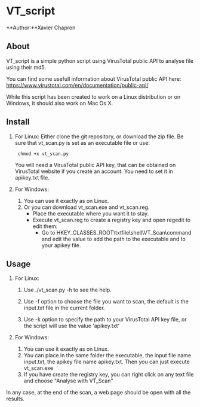 # VT_script

**Author:**Xavier Chapron

## About
VT_script is a simple python script using VirusTotal public API to analyse file using their md5.

You can find some usefull information about VirusTotal public API here: https://www.virustotal.com/en/documentation/public-api/

While this script has been created to work on a Linux distribution or on Windows, it should also work on Mac Os X.

## Install

1. For Linux:
    Either clone the git repository, or download the zip file.
    Be sure that vt_scan.py is set as an executable file or use:

        chmod +x vt_scan.py

    You will need a VirusTotal public API key, that can be obtained on VirusTotal website if you create an account.
    You need to set it in apikey.txt file.

2. For Windows:
    1. You can use it exactly as on Linux.
    2. Or you can download vt_scan.exe and vt_scan.reg.
        * Place the executable where you want it to stay.
        * Execute vt_scan.reg to create a registry key and open regedit to edit them:
            * Go to HKEY_CLASSES_ROOT\txtfile\shell\VT_Scan\command and edit the value to add the path to the executable and to your apikey file.

## Usage

1. For Linux:
    1. Use ./vt_scan.py -h to see the help.

    2. Use -f option to choose the file you want to scan, the default is the input.txt file in the current folder.

    3. Use -k option to specify the path to your VirusTotal API key file, or the script will use the value 'apikey.txt'

2. For Windows:
    1. You can use it exactly as on Linux.
    2. You can place in the same folder the executable, the input file name input.txt, the apikey file name apikey.txt.
        Then you can just execute vt_scan.exe
    3. If you have create the registry key, you can right click on any text file and choose "Analyse with VT_Scan"

In any case, at the end of the scan, a web page should be open with all the results.
